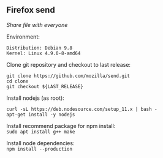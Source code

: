 Firefox send
------

_Share file with everyone_

Environment:
```
Distribution: Debian 9.8
Kernel: Linux 4.9.0-8-amd64
```

Clone git repository and checkout to last release:   
```
git clone https://github.com/mozilla/send.git
cd clone
git checkout ${LAST_RELEASE}
```

Install nodejs (as root):   
```
curl -sL https://deb.nodesource.com/setup_11.x | bash -
apt-get install -y nodejs
```

Install recommend package for npm install:   
`sudo apt install g++ make`

Install node dependencies:   
`npm install --production`

